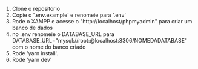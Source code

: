 1.  Clone o repositorio
2.  Copie o '.env.example' e renomeie para '.env'
3.  Rode o XAMPP e acesse o "http://localhost/phpmyadmin" para criar um banco de dados
4.  no .env renomeie o DATABASE_URL para DATABASE_URL="mysql://root:@localhost:3306/NOMEDADATABASE" com o nome do banco criado
5.  Rode 'yarn install'.
6.  Rode 'yarn dev'
